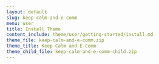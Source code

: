 ```yaml
---
layout: default
slug: keep-calm-and-e-comm
menu: user
title: Install Theme
content_include: theme/user/getting-started/install.md
theme_file: keep-calm-and-e-comm.zip
theme_title: Keep Calm and E-Comm
theme_child_file: keep-calm-and-e-comm-child.zip
---
```

